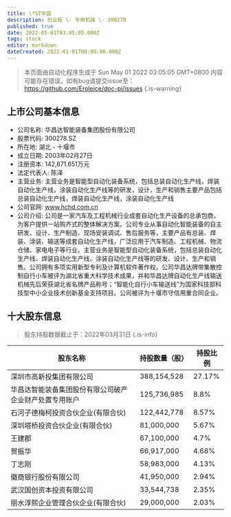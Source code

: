 ```yaml
---
title: \*ST华昌
description: 创业板 \- 专用机械 \- 300278
published: true
date: 2022-05-01T03:05:05.000Z
tags: stock
editor: markdown
dateCreated: 2022-01-01T00:00:00.000Z
---
```


> 本页面由自动化程序生成于 Sun May 01 2022 03:05:05 GMT+0800
> 内容可能存在错误，如有bug请提交issue至：https://github.com/Eroleice/doc-pi/issues
{.is-warning}

## 上市公司基本信息
- 公司名称: 华昌达智能装备集团股份有限公司
- 股票代码: 300278.SZ
- 所在地: 湖北 - 十堰市
- 成立日期: 2003年02月27日
- 注册资本: 142,871.651万元
- 法定代表人: 陈泽
- 主营业务: 主营业务是智能型自动化装备系统，包括总装自动化生产线，焊装自动化生产线，涂装自动化生产线等的研发，设计，生产和销售主要产品包括总装自动化生产线，焊装自动化生产线，涂装自动化生产线
- 公司官网: www.hchd.com.cn
- 公司介绍: 公司是一家汽车及工程机械行业成套自动化生产设备的总承包商，为客户提供一站购齐式的整体解决方案。公司专业从事自动化智能装备的自主研发、设计、生产制造、现场安装调试、售后服务等，主要产品有总装、焊装、涂装、输送等成套自动化生产线，广泛应用于汽车制造、工程机械、物流仓储、家电电子等行业。主营业务是智能型自动化装备系统，包括总装自动化生产线、焊装自动化生产线、涂装自动化生产线等的研发、设计、生产和销售。公司拥有多项实用新型专利及计算机软件著作权。公司华昌达牌带集散控制自行小车被评为湖北省重大科学技术成果，并和华昌达牌自动化生产线输送机械先后荣获湖北省名牌产品称号；“智能化自行小车输送线”为国家科技部科技型中小企业技术创新基金支持项目。公司被评为十堰市守信用重合同企业。


## 十大股东信息
> 股东持股数据截止于：2022年03月31日
{.is-info}

| 股东名称 | 持股数量（股） | 持股比例 |
| --- | --- | --- |
| 深圳市高新投集团有限公司 | 388,154,528 | 27.17% |
| 华昌达智能装备集团股份有限公司破产企业财产处置专用账户 | 125,736,985 | 8.8% |
| 石河子德梅柯投资合伙企业(有限合伙) | 122,442,778 | 8.57% |
| 深圳塔桥投资合伙企业(有限合伙) | 81,000,000 | 5.67% |
| 王建郡 | 67,100,000 | 4.7% |
| 贺振华 | 66,917,000 | 4.68% |
| 丁志刚 | 58,983,000 | 4.13% |
| 徽商银行股份有限公司 | 41,950,000 | 2.94% |
| 武汉国创资本投资有限公司 | 33,544,738 | 2.35% |
| 丽水淳熙企业管理合伙企业(有限合伙) | 29,000,000 | 2.03% |




